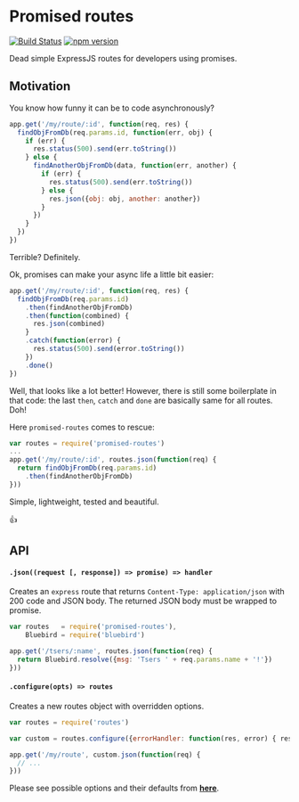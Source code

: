 # Promised routes

[![Build Status](https://travis-ci.org/milankinen/promised-routes.svg?branch=master)](https://travis-ci.org/milankinen/promised-routes)
[![npm version](https://badge.fury.io/js/promised-routes.svg)](http://badge.fury.io/js/promised-routes)

Dead simple ExpressJS routes for developers using promises.


## Motivation

You know how funny it can be to code asynchronously?

```javascript
app.get('/my/route/:id', function(req, res) {
  findObjFromDb(req.params.id, function(err, obj) {
    if (err) {
      res.status(500).send(err.toString())
    } else {
      findAnotherObjFromDb(data, function(err, another) {
        if (err) {
          res.status(500).send(err.toString())
        } else {
          res.json({obj: obj, another: another})
        }
      })
    }
  })
})
``` 

Terrible? Definitely.

Ok, promises can make your async life a little bit easier:

```javascript
app.get('/my/route/:id', function(req, res) {
  findObjFromDb(req.params.id)
    .then(findAnotherObjFromDb)
    .then(function(combined) {
      res.json(combined)
    }
    .catch(function(error) {
      res.status(500).send(error.toString())
    })
    .done()
})
```

Well, that looks like a lot better! However, there is still some boilerplate
in that code: the last `then`, `catch` and `done` are basically same for all
routes. Doh!

Here `promised-routes` comes to rescue:

```javascript
var routes = require('promised-routes')
...
app.get('/my/route/:id', routes.json(function(req) {
  return findObjFromDb(req.params.id)
    .then(findAnotherObjFromDb)       
}))
```

Simple, lightweight, tested and beautiful.

:+1:


## API

#### `.json((request [, response]) => promise) => handler`

Creates an `express` route that returns `Content-Type: application/json` with 
200 code and JSON body. The returned JSON body must be wrapped to promise.

```javascript
var routes   = require('promised-routes'),
    Bluebird = require('bluebird')

app.get('/tsers/:name', routes.json(function(req) {
  return Bluebird.resolve({msg: 'Tsers ' + req.params.name + '!'})
}))
```

#### `.configure(opts) => routes`

Creates a new routes object with overridden options. 

```javascript
var routes = require('routes')

var custom = routes.configure({errorHandler: function(res, error) { res.status(200).send('ok?') }})

app.get('/my/route', custom.json(function(req) {
  // ...
}))
``` 

Please see possible options and their defaults from **[here](lib/defaultOptions.js)**.

